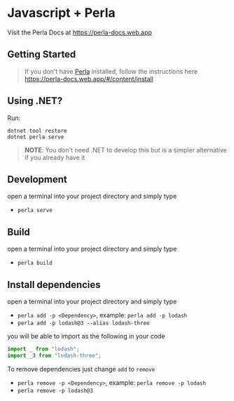 # Javascript + Perla

[perla]: https://github.com/AngelMunoz/Perla

Visit the Perla Docs at https://perla-docs.web.app

## Getting Started

> If you don't have [Perla] installed, follow the instructions here
> https://perla-docs.web.app/#/content/install

## Using .NET?

Run:

```
dotnet tool restore
dotnet perla serve
```

> **NOTE**: You don't need .NET to develop this but is a simpler alternative if you already have it

## Development

open a terminal into your project directory and simply type

- `perla serve`

## Build

open a terminal into your project directory and simply type

- `perla build`

## Install dependencies

open a terminal into your project directory and simply type

- `perla add -p <Dependency>`, example: `perla add -p lodash`
- `perla add -p lodash@3 --alias lodash-three`

you will be able to import as the following in your code

```javascript
import _ from "lodash";
import _3 from "lodash-three";
```

To remove dependencies just change `add` to `remove`

- `perla remove -p <Dependency>`, example: `perla remove -p lodash`
- `perla remove -p lodash@3`
